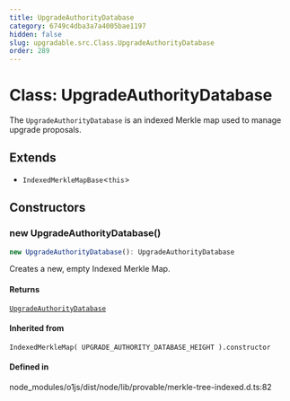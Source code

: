 ```yaml
---
title: UpgradeAuthorityDatabase
category: 6749c4dba3a7a4005bae1197
hidden: false
slug: upgradable.src.Class.UpgradeAuthorityDatabase
order: 289
---
```


# Class: UpgradeAuthorityDatabase

The `UpgradeAuthorityDatabase` is an indexed Merkle map used to manage upgrade proposals.

## Extends

- `IndexedMerkleMapBase`\<`this`\>

## Constructors

### new UpgradeAuthorityDatabase()

```ts
new UpgradeAuthorityDatabase(): UpgradeAuthorityDatabase
```

Creates a new, empty Indexed Merkle Map.

#### Returns

[`UpgradeAuthorityDatabase`](upgradablesrcclassupgradeauthoritydatabase)

#### Inherited from

`IndexedMerkleMap(
  UPGRADE_AUTHORITY_DATABASE_HEIGHT
).constructor`

#### Defined in

node\_modules/o1js/dist/node/lib/provable/merkle-tree-indexed.d.ts:82
